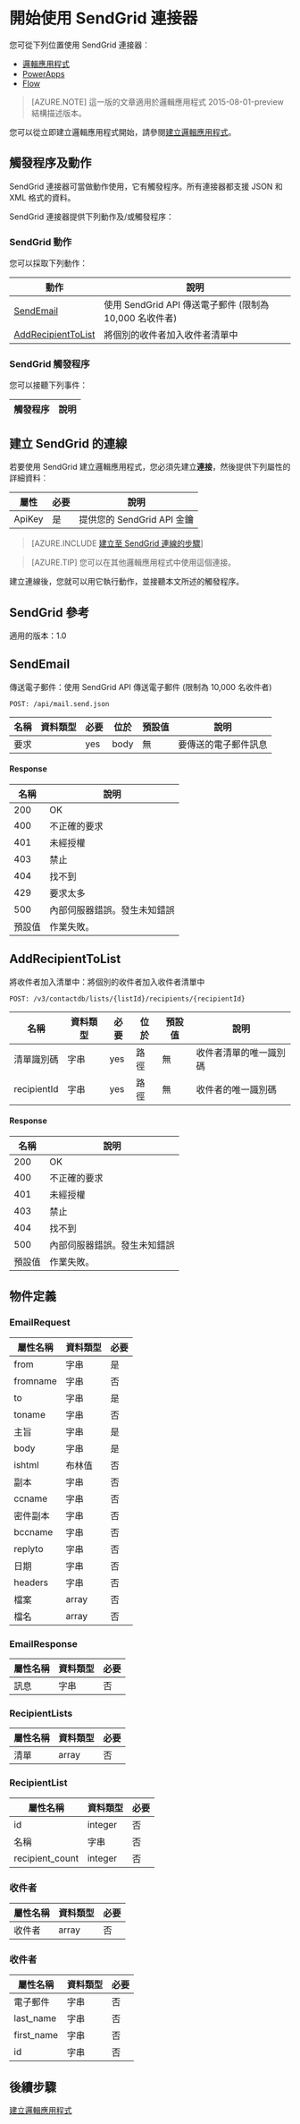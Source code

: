 <properties
pageTitle="SendGrid | Microsoft Azure"
description="使用 Azure App Service 建立邏輯應用程式。SendGrid 連線提供者可讓您傳送電子郵件及管理收件者清單。"
services="app-servicelogic"	
documentationCenter=".net,nodejs,java" 	
authors="msftman"	
manager="erikre"	
editor=""
tags="connectors" />

<tags
ms.service="app-service-logic"
ms.devlang="multiple"
ms.topic="article"
ms.tgt_pltfrm="na"
ms.workload="integration"
ms.date="05/17/2016"
ms.author="deonhe"/>

# 開始使用 SendGrid 連接器



您可從下列位置使用 SendGrid 連接器︰

- [邏輯應用程式](../app-service-logic/app-service-logic-what-are-logic-apps.md)  
- [PowerApps](http://powerapps.microsoft.com)  
- [Flow](http://flows.microsoft.com)  

>[AZURE.NOTE] 這一版的文章適用於邏輯應用程式 2015-08-01-preview 結構描述版本。

您可以從立即建立邏輯應用程式開始，請參閱[建立邏輯應用程式](../app-service-logic/app-service-logic-create-a-logic-app.md)。

## 觸發程序及動作

SendGrid 連接器可當做動作使用，它有觸發程序。所有連接器都支援 JSON 和 XML 格式的資料。

 SendGrid 連接器提供下列動作及/或觸發程序：

### SendGrid 動作
您可以採取下列動作：

|動作|說明|
|--- | ---|
|[SendEmail](connectors-create-api-sendgrid.md#sendemail)|使用 SendGrid API 傳送電子郵件 (限制為 10,000 名收件者)|
|[AddRecipientToList](connectors-create-api-sendgrid.md#addrecipienttolist)|將個別的收件者加入收件者清單中|
### SendGrid 觸發程序
您可以接聽下列事件：

|觸發程序 | 說明|
|--- | ---|


## 建立 SendGrid 的連線
若要使用 SendGrid 建立邏輯應用程式，您必須先建立**連接**，然後提供下列屬性的詳細資料︰

|屬性| 必要|說明|
| ---|---|---|
|ApiKey|是|提供您的 SendGrid API 金鑰|
 

>[AZURE.INCLUDE [建立至 SendGrid 連線的步驟](../../includes/connectors-create-api-sendgrid.md)]

>[AZURE.TIP] 您可以在其他邏輯應用程式中使用這個連接。

建立連線後，您就可以用它執行動作，並接聽本文所述的觸發程序。

## SendGrid 參考
適用的版本：1.0

## SendEmail
傳送電子郵件：使用 SendGrid API 傳送電子郵件 (限制為 10,000 名收件者)

```POST: /api/mail.send.json```

| 名稱| 資料類型|必要|位於|預設值|說明|
| ---|---|---|---|---|---|
|要求| |yes|body|無|要傳送的電子郵件訊息|

#### Response

|名稱|說明|
|---|---|
|200|OK|
|400|不正確的要求|
|401|未經授權|
|403|禁止|
|404|找不到|
|429|要求太多|
|500|內部伺服器錯誤。發生未知錯誤|
|預設值|作業失敗。|


## AddRecipientToList
將收件者加入清單中：將個別的收件者加入收件者清單中

```POST: /v3/contactdb/lists/{listId}/recipients/{recipientId}```

| 名稱| 資料類型|必要|位於|預設值|說明|
| ---|---|---|---|---|---|
|清單識別碼|字串|yes|路徑|無|收件者清單的唯一識別碼|
|recipientId|字串|yes|路徑|無|收件者的唯一識別碼|

#### Response

|名稱|說明|
|---|---|
|200|OK|
|400|不正確的要求|
|401|未經授權|
|403|禁止|
|404|找不到|
|500|內部伺服器錯誤。發生未知錯誤|
|預設值|作業失敗。|


## 物件定義 

### EmailRequest


| 屬性名稱 | 資料類型 | 必要 |
|---|---|---|
|from|字串|是 |
|fromname|字串|否 |
|to|字串|是 |
|toname|字串|否 |
|主旨|字串|是 |
|body|字串|是 |
|ishtml|布林值|否 |
|副本|字串|否 |
|ccname|字串|否 |
|密件副本|字串|否 |
|bccname|字串|否 |
|replyto|字串|否 |
|日期|字串|否 |
|headers|字串|否 |
|檔案|array|否 |
|檔名|array|否 |



### EmailResponse


| 屬性名稱 | 資料類型 | 必要 |
|---|---|---|
|訊息|字串|否 |



### RecipientLists


| 屬性名稱 | 資料類型 | 必要 |
|---|---|---|
|清單|array|否 |



### RecipientList


| 屬性名稱 | 資料類型 | 必要 |
|---|---|---|
|id|integer|否 |
|名稱|字串|否 |
|recipient\_count|integer|否 |



### 收件者


| 屬性名稱 | 資料類型 | 必要 |
|---|---|---|
|收件者|array|否 |



### 收件者


| 屬性名稱 | 資料類型 | 必要 |
|---|---|---|
|電子郵件|字串|否 |
|last\_name|字串|否 |
|first\_name|字串|否 |
|id|字串|否 |


## 後續步驟
[建立邏輯應用程式](../app-service-logic/app-service-logic-create-a-logic-app.md)

<!---HONumber=AcomDC_0518_2016-->